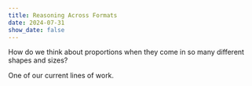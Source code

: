```yaml
---
title: Reasoning Across Formats
date: 2024-07-31
show_date: false
---
```


How do we think about proportions when they come in so many different shapes and sizes?

<!--more-->

One of our current lines of work.